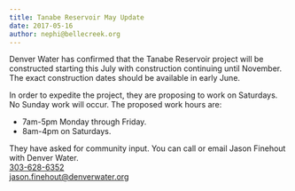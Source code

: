 ```yaml
---
title: Tanabe Reservoir May Update
date: 2017-05-16
author: nephi@bellecreek.org
---
```

Denver Water has confirmed that the Tanabe Reservoir project will be constructed starting this July with construction continuing until November.  The exact construction dates should be available in early June.
 
In order to expedite the project, they are proposing to work on Saturdays. No Sunday work will occur. The proposed work hours are:
* 7am-5pm Monday through Friday.
* 8am-4pm on Saturdays.

They have asked for community input.  You can call or email Jason Finehout with Denver Water.<br />
<a href="tel:+13036286352">303-628-6352</a><br />
<a href="mailto:jason.finehout@denverwater.org" target="_blank">jason.finehout@denverwater.org</a>
